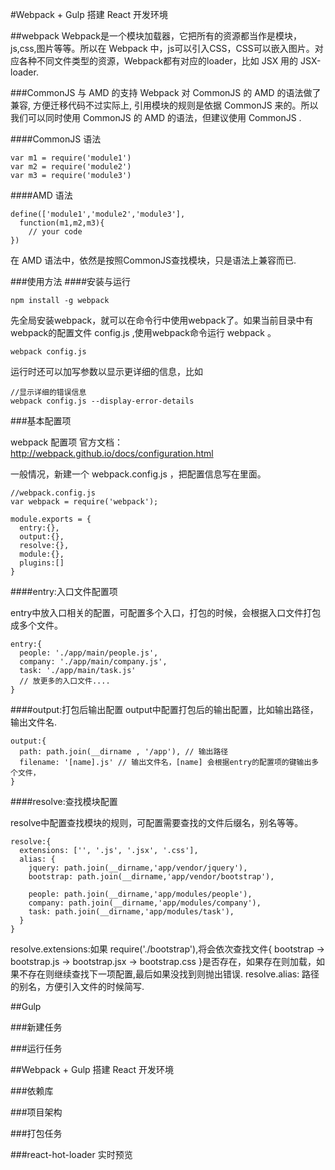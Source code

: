 #Webpack + Gulp 搭建 React 开发环境

##webpack
Webpack是一个模块加载器，它把所有的资源都当作是模块，js,css,图片等等。所以在 Webpack 中，js可以引入CSS，CSS可以嵌入图片。对应各种不同文件类型的资源，Webpack都有对应的loader，比如 JSX 用的 JSX-loader.

###CommonJS 与 AMD 的支持
Webpack 对 CommonJS 的 AMD 的语法做了兼容, 方便迁移代码不过实际上, 引用模块的规则是依据 CommonJS 来的。所以我们可以同时使用 CommonJS 的 AMD 的语法，但建议使用 CommonJS .

####CommonJS 语法

    var m1 = require('module1')
    var m2 = require('module2')
    var m3 = require('module3')


####AMD 语法

    define(['module1','module2','module3'],
      function(m1,m2,m3){
        // your code
    })

在 AMD 语法中，依然是按照CommonJS查找模块，只是语法上兼容而已.

###使用方法
####安装与运行

    npm install -g webpack

先全局安装webpack，就可以在命令行中使用webpack了。如果当前目录中有webpack的配置文件 config.js ,使用webpack命令运行 webpack 。

    webpack config.js

运行时还可以加写参数以显示更详细的信息，比如

    //显示详细的错误信息
    webpack config.js --display-error-details  

###基本配置项

webpack 配置项 官方文档：http://webpack.github.io/docs/configuration.html

一般情况，新建一个 webpack.config.js ，把配置信息写在里面。

    //webpack.config.js
    var webpack = require('webpack');

    module.exports = {
      entry:{},
      output:{},
      resolve:{},
      module:{},
      plugins:[]
    }

####entry:入口文件配置项

entry中放入口相关的配置，可配置多个入口，打包的时候，会根据入口文件打包成多个文件。

    entry:{
      people: './app/main/people.js',
      company: './app/main/company.js',
      task: './app/main/task.js'
      // 放更多的入口文件....
    }

####output:打包后输出配置
output中配置打包后的输出配置，比如输出路径，输出文件名.

    output:{
      path: path.join(__dirname , '/app'), // 输出路径
      filename: '[name].js' // 输出文件名，[name] 会根据entry的配置项的键输出多个文件，
    }


####resolve:查找模块配置

resolve中配置查找模块的规则，可配置需要查找的文件后缀名，别名等等。

    resolve:{
      extensions: ['', '.js', '.jsx', '.css'],
      alias: {
        jquery: path.join(__dirname,'app/vendor/jquery'),
        bootstrap: path.join(__dirname,'app/vendor/bootstrap'),

        people: path.join(__dirname,'app/modules/people'),
        company: path.join(__dirname,'app/modules/company'),
        task: path.join(__dirname,'app/modules/task'),
      }
    }

resolve.extensions:如果 require('./bootstrap'),将会依次查找文件{ bootstrap -> bootstrap.js -> bootstrap.jsx -> bootstrap.css  }是否存在，如果存在则加载，如果不存在则继续查找下一项配置,最后如果没找到则抛出错误.
resolve.alias: 路径的别名，方便引入文件的时候简写.


##Gulp

###新建任务

###运行任务


##Webpack + Gulp 搭建 React 开发环境

###依赖库

###项目架构

###打包任务

###react-hot-loader 实时预览
